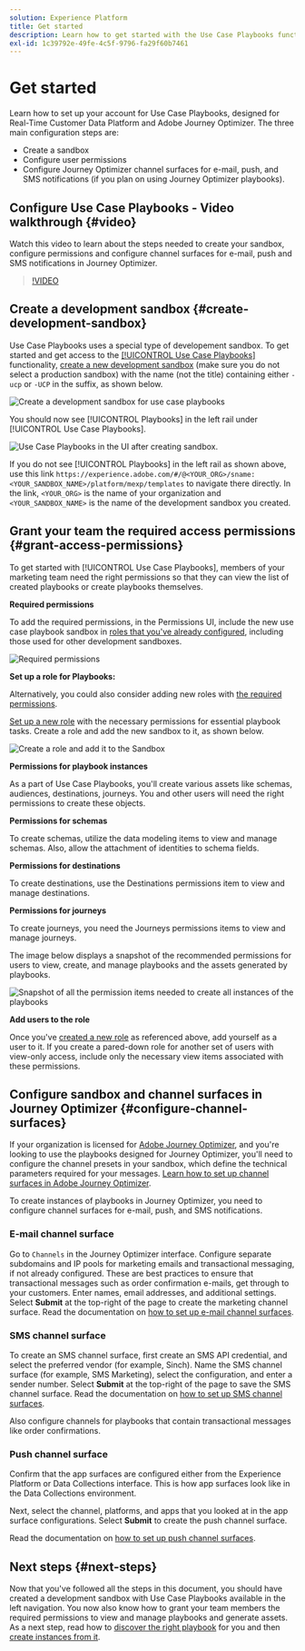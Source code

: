```yaml
---
solution: Experience Platform
title: Get started
description: Learn how to get started with the Use Case Playbooks functionality.
exl-id: 1c39792e-49fe-4c5f-9796-fa29f60b7461
---
```


# Get started

Learn how to set up your account for Use Case Playbooks, designed for Real-Time Customer Data Platform and Adobe Journey Optimizer. The three main configuration steps are: 

* Create a sandbox 
* Configure user permissions
* Configure Journey Optimizer channel surfaces for e-mail, push, and SMS notifications (if you plan on using Journey Optimizer playbooks).

## Configure Use Case Playbooks - Video walkthrough {#video}

Watch this video to learn about the steps needed to create your sandbox, configure permissions and configure channel surfaces for e-mail, push and SMS notifications in Journey Optimizer.

>[!VIDEO](https://video.tv.adobe.com/v/3426987?learn=on)

## Create a development sandbox {#create-development-sandbox}

Use Case Playbooks uses a special type of developement sandbox. To get started and get access to the [[!UICONTROL Use Case Playbooks]](/help/use-case-playbooks/playbooks/overview.md) functionality, [create a new development sandbox](/help/sandboxes/ui/user-guide.md#create) (make sure you do not select a production sandbox) with the name (not the title) containing either `-ucp` or `-UCP` in the suffix, as shown below.

![Create a development sandbox for use case playbooks](/help/use-case-playbooks/assets/playbooks/get-started/create-sandbox-ucp.png)

You should now see [!UICONTROL Playbooks] in the left rail under [!UICONTROL Use Case Playbooks].

![Use Case Playbooks in the UI after creating sandbox.](/help/use-case-playbooks/assets/playbooks/get-started/ucp-sandbox-in-ui.png)

If you do not see [!UICONTROL Playbooks] in the left rail as shown above, use this link `https://experience.adobe.com/#/@<YOUR_ORG>/sname:<YOUR_SANDBOX_NAME>/platform/mexp/templates` to navigate there directly. In the link, `<YOUR_ORG>` is the name of your organization and `<YOUR_SANDBOX_NAME>` is the name of the development sandbox you created. 

## Grant your team the required access permissions {#grant-access-permissions}

To get started with [!UICONTROL Use Case Playbooks], members of your marketing team need the right permissions so that they can view the list of created playbooks or create playbooks themselves. 

**Required permissions**

To add the required permissions, in the Permissions UI, include the new use case playbook sandbox in [roles that you've already configured](https://experienceleague.adobe.com/docs/experience-platform/access-control/abac/permissions-ui/permissions.html#managing-sandboxes-for-role), including those used for other development sandboxes.

![Required permissions](/help/use-case-playbooks/assets/playbooks/get-started/required-permissions.png)

**Set up a role for Playbooks:**

Alternatively, you could also consider adding new roles with [the required permissions](/help/access-control/home.md#sandboxes-and-permissions).

[Set up a new role](/help/access-control/abac/ui/permissions.md) with the necessary permissions for essential playbook tasks. Create a role and add the new sandbox to it, as shown below.

![Create a role and add it to the Sandbox](/help/use-case-playbooks/assets/playbooks/get-started/create-new-role.png)

**Permissions for playbook instances**

As a part of Use Case Playbooks, you'll create various assets like schemas, audiences, destinations, journeys. You and other users will need the right permissions to create these objects.

**Permissions for schemas**

To create schemas, utilize the data modeling items to view and manage schemas. Also, allow the attachment of identities to schema fields.

**Permissions for destinations**

To create destinations, use the Destinations permissions item to view and manage destinations.

**Permissions for journeys**

To create journeys, you need the Journeys permissions items to view and manage journeys.

The image below displays a snapshot of the recommended permissions for users to view, create, and manage playbooks and the assets generated by playbooks.

![Snapshot of all the permission items needed to create all instances of the playbooks](/help/use-case-playbooks/assets/playbooks/get-started/permission-snapshot.png)

**Add users to the role**

Once you've [created a new role](https://experienceleague.adobe.com/docs/experience-platform/access-control/abac/permissions-ui/permissions.html#managing-users-for-role) as referenced above, add yourself as a user to it. If you create a pared-down role for another set of users with view-only access, include only the necessary view items associated with these permissions.

## Configure sandbox and channel surfaces in Journey Optimizer {#configure-channel-surfaces}

If your organization is licensed for [Adobe Journey Optimizer](https://experienceleague.adobe.com/docs/journey-optimizer/using/ajo-home.html), and you're looking to use the playbooks designed for Journey Optimizer, you'll need to configure the channel presets in your sandbox, which define the technical parameters required for your messages. [Learn how to set up channel surfaces in Adobe Journey Optimizer](https://experienceleague.adobe.com/docs/journey-optimizer/using/configuration/channel-surfaces.html).

To create instances of playbooks in Journey Optimizer, you need to configure channel surfaces for e-mail, push, and SMS notifications. 

### E-mail channel surface

Go to `Channels` in the Journey Optimizer interface. Configure separate subdomains and IP pools for marketing emails and transactional messaging, if not already configured. These are best practices to ensure that transactional messages such as order confirmation e-mails, get through to your customers. Enter names, email addresses, and additional settings. Select **Submit** at the top-right of the page to create the marketing channel surface. Read the documentation on [how to set up e-mail channel surfaces](https://experienceleague.adobe.com/docs/journey-optimizer/using/email/configure-email/email-settings.html?lang=en).

### SMS channel surface

To create an SMS channel surface, first create an SMS API credential, and select the preferred vendor (for example, Sinch). Name the SMS channel surface (for example, SMS Marketing), select the configuration, and enter a sender number. Select **Submit** at the top-right of the page to save the SMS channel surface. Read the documentation on [how to set up SMS channel surfaces](https://experienceleague.adobe.com/docs/journey-optimizer/using/sms/sms-configuration.html?lang=en#message-preset-sms).

Also configure channels for playbooks that contain transactional messages like order confirmations.

### Push channel surface

Confirm that the app surfaces are configured either from the Experience Platform or Data Collections interface. This is how app surfaces look like in the Data Collections environment. 

<!-- ![App surfaces in Data collections](/help/use-case-playbooks/assets/playbooks/get-started/.png) -->

Next, select the channel, platforms, and apps that you looked at in the app surface configurations. Select **Submit** to create the push channel surface.

Read the documentation on [how to set up push channel surfaces](https://experienceleague.adobe.com/docs/journey-optimizer/using/push/push-config/push-configuration.html?lang=en).

## Next steps {#next-steps}

Now that you've followed all the steps in this document, you should have created a development sandbox with Use Case Playbooks available in the left navigation. You now also know how to grant your team members the required permissions to view and manage playbooks and generate assets. As a next step, read how to [discover the right playbook](/help/use-case-playbooks/playbooks/discover.md) for you and then [create instances from it](/help/use-case-playbooks/playbooks/create-share-reuse.md).